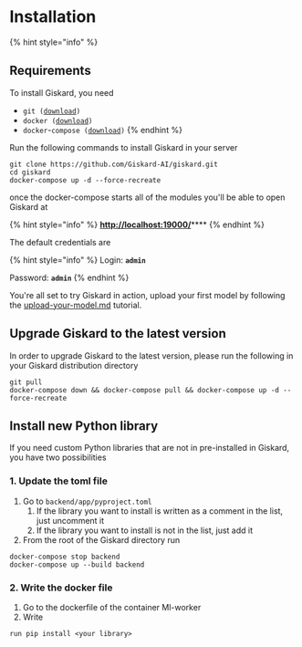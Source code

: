# Installation

{% hint style="info" %}
## Requirements

To install Giskard, you need

* `git (`[`download`](https://git-scm.com/book/en/v2/Getting-Started-Installing-Git)`)`
* `docker (`[`download`](https://docs.docker.com/get-docker/)`)`
* `docker`-`compose (`[`download`](https://docs.docker.com/compose/install/)`)`
{% endhint %}

Run the following commands to install Giskard in your server

```shell
git clone https://github.com/Giskard-AI/giskard.git
cd giskard
docker-compose up -d --force-recreate
```

once the docker-compose starts all of the modules you'll be able to open Giskard at

{% hint style="info" %}
[**http://localhost:19000/**](http://localhost:19000/)****
{% endhint %}

The default credentials are

{% hint style="info" %}
Login: **`admin`**

Password: **`admin`**
{% endhint %}

You're all set to try Giskard in action, upload your first model by following the [upload-your-model.md](upload-your-model.md "mention") tutorial.

## Upgrade Giskard to the latest version

In order to upgrade Giskard to the latest version, please run the following in your Giskard distribution directory

```shell
git pull
docker-compose down && docker-compose pull && docker-compose up -d --force-recreate
```

## Install  new Python library

If you need custom Python libraries that are not in pre-installed in Giskard, you have two possibilities

### 1. Update the toml file

1. Go to `backend/app/pyproject.toml`
   1. If the library you want to install is written as a comment in the list, just uncomment it
   2. If the library you want to install is not in the list, just add it
2. From the root of the Giskard directory run

```
docker-compose stop backend
docker-compose up --build backend
```

### 2. Write the docker file

1. Go to the dockerfile of the container Ml-worker
2. Write

```
run pip install <your library>
```
